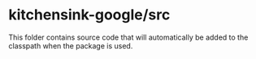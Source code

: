 # kitchensink-google/src

This folder contains source code that will automatically be added to the classpath when
the package is used.
